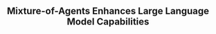 <div align="center">
     <h2>Mixture-of-Agents Enhances Large Language Model Capabilities</h2>

 






</div>
